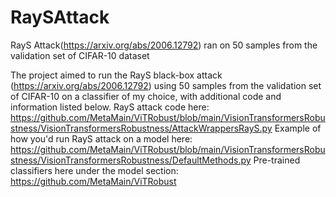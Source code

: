 # RaySAttack
RayS Attack(https://arxiv.org/abs/2006.12792) ran on 50 samples from the validation set of CIFAR-10 dataset

The project aimed to run the RayS black-box attack (https://arxiv.org/abs/2006.12792) using 50 samples from the validation set of CIFAR-10 on a classifier of my choice, with additional code and information listed below. 
RayS attack code here: https://github.com/MetaMain/ViTRobust/blob/main/VisionTransformersRobustness/VisionTransformersRobustness/AttackWrappersRayS.py 
Example of how you'd run RayS attack on a model here: https://github.com/MetaMain/ViTRobust/blob/main/VisionTransformersRobustness/VisionTransformersRobustness/DefaultMethods.py 
Pre-trained classifiers here under the model section: https://github.com/MetaMain/ViTRobust 

